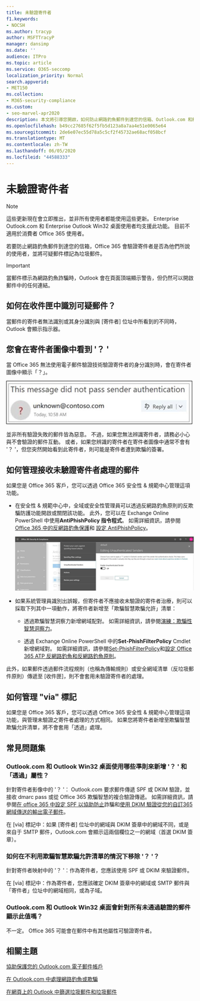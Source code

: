 ```yaml
---
title: 未驗證寄件者
f1.keywords:
- NOCSH
ms.author: tracyp
author: MSFTTracyP
manager: dansimp
ms.date: ''
audience: ITPro
ms.topic: article
ms.service: O365-seccomp
localization_priority: Normal
search.appverid:
- MET150
ms.collection:
- M365-security-compliance
ms.custom:
- seo-marvel-apr2020
description: 本文將引導您開啟，如何防止網路釣魚郵件到達您的信箱、Outlook.com 和網頁型 Outlook。
ms.openlocfilehash: b49cc27685f62f5fb5d123a8a7aa4e51e0065e64
ms.sourcegitcommit: 2de6e07ec55d78a5c5cf2f45732ae68acf058bcf
ms.translationtype: MT
ms.contentlocale: zh-TW
ms.lasthandoff: 06/05/2020
ms.locfileid: "44588333"
---
```

# <a name="unverified-sender"></a>未驗證寄件者

> [!NOTE]
> 這些更新現在會立即推出，並非所有使用者都能使用這些更新。 Enterprise Outlook.com 和 Enterprise Outlook Win32 桌面使用者均支援此功能。 目前不適用於消費者 Office 365 使用者。

若要防止網路釣魚郵件到達您的信箱，Office 365 會驗證寄件者是否為他們所說的使用者，並將可疑郵件標記為垃圾郵件。

> [!IMPORTANT]
> 當郵件標示為網路釣魚詐騙時，Outlook 會在頁面頂端顯示警告，但仍然可以開啟郵件中的任何連結。

## <a name="how-can-i-identify-a-suspicious-message-in-my-inbox"></a>如何在收件匣中識別可疑郵件？

當郵件的寄件者無法識別或其身分識別與 [寄件者] 位址中所看到的不同時，Outlook 會顯示指示器。

## <a name="you-see-a--in-the-sender-image"></a>您會在寄件者圖像中看到 '？ '

當 Office 365 無法使用電子郵件驗證技術驗證寄件者的身分識別時，會在寄件者圖像中顯示「？」。

![郵件未通過驗證](../../media/message-did-not-pass-verification.jpg)

並非所有驗證失敗的郵件皆為惡意。 不過，如果您無法辨識寄件者，請務必小心與不會驗證的郵件互動。 或者，如果您辨識的寄件者在寄件者圖像中通常不會有 '？ '，但您突然開始看到此寄件者，則可能是寄件者遭到欺騙的簽署。

## <a name="how-to-manage-which-messages-receive-the-unverified-sender-treatment"></a>如何管理接收未驗證寄件者處理的郵件 

如果您是 Office 365 客戶，您可以透過 Office 365 安全性 & 規範中心管理這項功能。

- 在安全性 & 規範中心中，全域或安全性管理員可以透過反網路釣魚原則的反欺騙防護功能開啟或關閉該功能。 此外，您可以在 Exchange Online PowerShell 中使用**AntiPhishPolicy 指令程式**。 如需詳細資訊，請參閱[Office 365 中的反網路釣魚保護](anti-phishing-protection.md)和 [設定 AntiPhishPolicy](https://docs.microsoft.com/powershell/module/exchange/set-antiphishpolicy)。

    ![編輯圖形介面中未經驗證的寄件者。](../../media/unverified-sender-article-editing-unauthenticated-senders.jpg)

- 如果系統管理員識別出誤報，但寄件者不應接收未驗證的寄件者治療，則可以採取下列其中一項動作，將寄件者新增至「欺騙智慧欺騙允許」清單：

  - 透過欺騙智慧洞察力新增網域配對。 如需詳細資訊，請參閱[演練：欺騙性智慧洞察力](walkthrough-spoof-intelligence-insight.md)。

  - 透過 Exchange Online PowerShell 中的**Set-PhishFilterPolicy** Cmdlet 新增網域對。 如需詳細資訊，請參閱[Set-PhishFilterPolicy](https://docs.microsoft.com/powershell/module/exchange/set-phishfilterpolicy)和[設定 Office 365 ATP 反網路釣魚和反網路釣魚原則](set-up-anti-phishing-policies.md)。

此外，如果郵件透過郵件流程規則（也稱為傳輸規則）或安全網域清單（反垃圾郵件原則）傳遞至 [收件匣]，則不會套用未驗證寄件者的處理。

## <a name="how-to-manage-the-via-tag"></a>如何管理 "via" 標記 

如果您是 Office 365 客戶，您可以透過 Office 365 安全性 & 規範中心管理這項功能，與管理未驗證之寄件者處理的方式相同。 如果您將寄件者新增至欺騙智慧欺騙允許清單，將不會套用「透過」處理。

## <a name="frequently-asked-questions"></a>常見問題集

### <a name="what-criteria-does-outlookcom-and-outlook-win32-desktop-use-to-add-the--and-the-via-properties"></a>Outlook.com 和 Outlook Win32 桌面使用哪些準則來新增 '？ ' 和「透過」屬性？

針對寄件者影像中的 '？ '： Outlook.com 要求郵件傳遞 SPF 或 DKIM 驗證，並接收 dmarc pass 或從 Office 365 欺騙智慧的複合驗證傳遞。 如需詳細資訊，請參閱[在 office 365 中設定 SPF 以協助防止](set-up-spf-in-office-365-to-help-prevent-spoofing.md)詐騙和[使用 DKIM 驗證從您的自訂365網域傳送的輸出電子郵件](use-dkim-to-validate-outbound-email.md)。

在 [via] 標記中：如果 [寄件者] 位址中的網域與 DKIM 簽章中的網域不同，或是來自于 SMTP 郵件，Outlook.com 會顯示這兩個欄位之一的網域（首選 DKIM 簽章）。

### <a name="how-do-i-remove-the--without-utilizing-the-spoof-intelligence-spoof-allow-list"></a>如何在不利用欺騙智慧欺騙允許清單的情況下移除 '？ '？

針對寄件者映射中的 '？ '：作為寄件者，您應該使用 SPF 或 DKIM 來驗證郵件。

在 [via] 標記中：作為寄件者，您應該確定 DKIM 簽章中的網域或 SMTP 郵件與「寄件者」位址中的網域相同，或為子域。

### <a name="do-outlookcom-and-outlook-win32-desktop-show-this-for-every-message-that-doesnt-pass-authentication"></a>Outlook.com 和 Outlook Win32 桌面會針對所有未通過驗證的郵件顯示此值嗎？

不一定。 Office 365 可能會在郵件中有其他屬性可驗證寄件者。

## <a name="related-topics"></a>相關主題

[協助保護您的 Outlook.com 電子郵件帳戶](https://support.microsoft.com/office/a4f20fc5-4307-4ece-8231-6d4d4bd8a9ba)

[在 Outlook.com 中處理網路釣魚或欺騙](https://support.office.com/article/0d882ea5-eedc-4bed-aebc-079ffa1105a3)

[在網頁上的 Outlook 中篩選垃圾郵件和垃圾郵件](https://support.microsoft.com/office/db786e79-54e2-40cc-904f-d89d57b7f41d)
